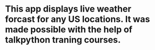 # This app displays live weather forcast for any US locations. It was made possible with the help of talkpython traning courses. 
